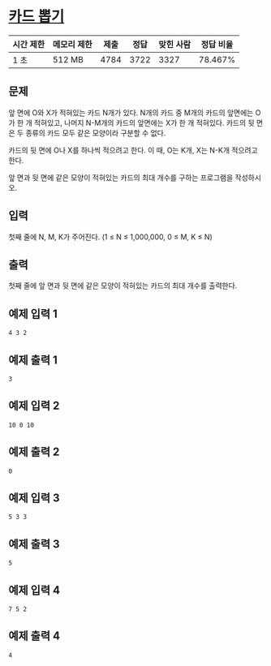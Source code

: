# [카드 뽑기](https://www.acmicpc.net/problem/16204)

| 시간 제한 | 메모리 제한 | 제출 | 정답 | 맞힌 사람 | 정답 비율 |
| --- | --- | --- | --- | --- | --- |
| 1 초 | 512 MB | 4784 | 3722 | 3327 | 78.467% |

## 문제

앞 면에 O와 X가 적혀있는 카드 N개가 있다. N개의 카드 중 M개의 카드의 앞면에는 O가 한 개 적혀있고, 나머지 N-M개의 카드의 앞면에는 X가 한 개 적혀있다. 카드의 뒷 면은 두 종류의 카드 모두 같은 모양이라 구분할 수 없다.

카드의 뒷 면에 O나 X를 하나씩 적으려고 한다. 이 때, O는 K개, X는 N-K개 적으려고 한다.

앞 면과 뒷 면에 같은 모양이 적혀있는 카드의 최대 개수를 구하는 프로그램을 작성하시오.

## 입력

첫째 줄에 N, M, K가 주어진다. (1 ≤ N ≤ 1,000,000, 0 ≤ M, K ≤ N)

## 출력

첫째 줄에 앞 면과 뒷 면에 같은 모양이 적혀있는 카드의 최대 개수를 출력한다.

## 예제 입력 1

```
4 3 2

```

## 예제 출력 1

```
3

```

## 예제 입력 2

```
10 0 10

```

## 예제 출력 2

```
0

```

## 예제 입력 3

```
5 3 3

```

## 예제 출력 3

```
5

```

## 예제 입력 4

```
7 5 2

```

## 예제 출력 4

```
4
```
